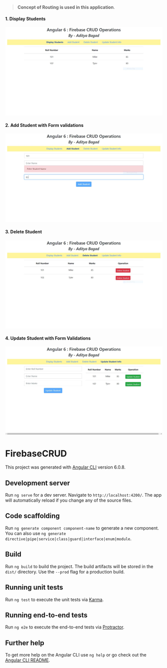 > **Concept of Routing is used in this application**.

#### 1. Display Students
![fbdisp](fbdisp.JPG "fbdisp")

#### 2. Add Student with Form validations
![fbadd](fbadd.JPG "fbadd")

#### 3. Delete Student
![fbdel](fbdel.JPG "fbdel")

#### 4. Update Student with Form Validations
![fbupdate](fbupdate.JPG "fbupdate")


# FirebaseCRUD

This project was generated with [Angular CLI](https://github.com/angular/angular-cli) version 6.0.8.

## Development server

Run `ng serve` for a dev server. Navigate to `http://localhost:4200/`. The app will automatically reload if you change any of the source files.

## Code scaffolding

Run `ng generate component component-name` to generate a new component. You can also use `ng generate directive|pipe|service|class|guard|interface|enum|module`.

## Build

Run `ng build` to build the project. The build artifacts will be stored in the `dist/` directory. Use the `--prod` flag for a production build.

## Running unit tests

Run `ng test` to execute the unit tests via [Karma](https://karma-runner.github.io).

## Running end-to-end tests

Run `ng e2e` to execute the end-to-end tests via [Protractor](http://www.protractortest.org/).

## Further help

To get more help on the Angular CLI use `ng help` or go check out the [Angular CLI README](https://github.com/angular/angular-cli/blob/master/README.md).
